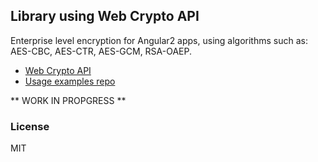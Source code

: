 ## Library using Web Crypto API

Enterprise level encryption for Angular2 apps, using algorithms such as: AES-CBC, AES-CTR, AES-GCM, RSA-OAEP.

 - [Web Crypto API](https://developer.mozilla.org/en-US/docs/Web/API/Web_Crypto_API)
 - [Usage examples repo](https://github.com/diafygi/webcrypto-examples)

** WORK IN PROPGRESS **

### License

MIT
